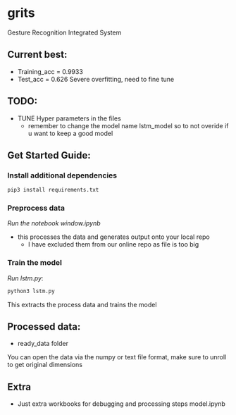 # grits
Gesture Recognition Integrated System

## Current best:
- Training_acc = 0.9933
- Test_acc = 0.626
Severe overfitting, need to fine tune

## TODO:
- TUNE Hyper parameters in the files
    - remember to change the model name lstm_model so to not overide if u want to keep a good model
## Get Started Guide:

### Install additional dependencies
```python
pip3 install requirements.txt
```
### Preprocess data
*Run the notebook window.ipynb*
- this processes the data and generates output onto your local repo
    - I have excluded them from our online repo as file is too big

### Train the model
*Run lstm.py*:
```python
python3 lstm.py
```
This extracts the process data and trains the model


## Processed data:
- ready_data folder 

You can open the data via the numpy or text file format, make sure to unroll to get original dimensions

## Extra
- Just extra workbooks for debugging and processing steps
model.ipynb

